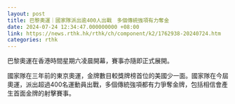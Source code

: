 ```yaml
---
layout: post
title: 巴黎奧運｜國家隊派出逾400人出戰　多個傳統強項有力奪金
date: 2024-07-24 12:34:47.000000000 +08:00
link: https://news.rthk.hk/rthk/ch/component/k2/1762938-20240724.htm
categories: rthk
---
```


巴黎奧運在香港時間星期六凌晨開幕，賽事亦隨即正式展開。

國家隊在三年前的東京奧運，金牌數目較獎牌榜首位的美國少一面。國家隊在今屆奧運，派出超過400名運動員出戰，多個傳統強項都有力爭奪金牌，包括相信會產生首面金牌的射擊賽事。

